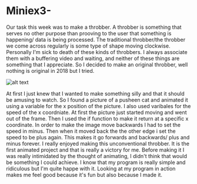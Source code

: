 # Miniex3-
Our task this week was to make a throbber. A throbber is something that serves no other purpose than prooving to the user that something is happening/ data is being processed. The traditional throbber/the throbber we come across regularly is some type of shape moving clockwise. Personally I'm sick to death of these kinds of throbbers. I always associate them with a buffering video and waiting, and neither of these things are something that I appreciate. So I decided to make an original throbber, well nothing is original in 2018 but I tried. 

![alt text](miniex2.PNG)

At first I just knew that I wanted to make something silly and that it should be amusing to watch. So I found a picture of a pusheen cat and animated it using a variable for the x position of the picture. I also used varibales for the speed of the x coordniate. At first the picture just started moving and went out of the frame. Then I used the if function to make it return at a specific x coordinate. In order to make the image move backwards I had to set the speed in minus. Then when it moved back the the other edge i set the speed to be plus again. This makes it go forwards and backwards/ plus and minus forever. I really enjoyed making this unconventional throbber. It is the first animated project and that is really a victory for me. Before making it I was really intimidated by the thought of animating, I didn't think that would be something I could achieve. I know that my program is really simple and ridiculous but I'm quite happe with it. Looking at my program in action makes me feel good because it's fun but also because I made it. 

